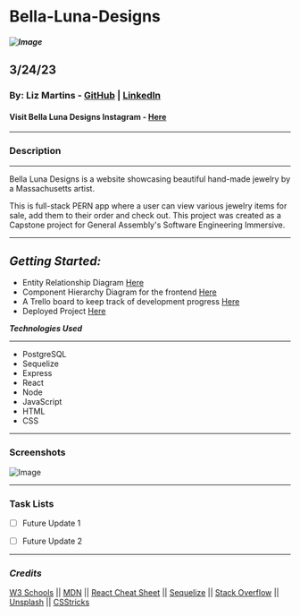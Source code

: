 # Bella-Luna-Designs


##### ![Image](https://i.etsystatic.com/isla/a1adf8/46331506/isla_500x500.46331506_bvruxjtn.jpg?version=0)

## 3/24/23

### By: Liz Martins - [GitHub](http://www.github.com/martinsliz) | [LinkedIn](https://www.linkedin.com/in/elizmartins)

#### Visit Bella Luna Designs Instagram - [Here](https://instagram.com/bella.luna.designs?igshid=YmMyMTA2M2Y=)

---

### Description
---
Bella Luna Designs is a website showcasing beautiful hand-made jewelry by a Massachusetts artist.

This is full-stack PERN app where a user can view various jewelry items for sale, add them to their order and check out.
This project was created as a Capstone project for General Assembly's Software Engineering Immersive.

---
## **_Getting Started:_**

- Entity Relationship Diagram [Here](https://lucid.app/lucidchart/ac02a06d-0e64-470f-9e0e-26d5610a722f/edit?viewport_loc=250%2C29%2C1306%2C743%2C0_0&invitationId=inv_eb732a7a-0077-4cd8-bd70-4929a1a93320)
- Component Hierarchy Diagram for the frontend [Here](https://drive.google.com/file/d/1MjArrzTXCdUemDyqmtezjmpSAper23Z3/view?usp=sharing)
- A Trello board to keep track of development progress [Here](https://trello.com/b/41Oh5ur4/bella-luna-designs)
- Deployed Project [Here](herokuapp.com/)

**_Technologies Used_**

---

- PostgreSQL
- Sequelize
- Express
- React
- Node
- JavaScript
- HTML
- CSS

---

### Screenshots

![Image]()

---

### Task Lists

- [ ] Future Update 1
- [ ] Future Update 2


---

### _Credits_

[W3 Schools](https://www.w3schools.com/css/) || [MDN](https://developer.mozilla.org/en-US/) || [React Cheat Sheet](https://upmostly.com/ultimate-reactjs-cheat-sheet/) || [Sequelize](https://sequelize.org/) || [Stack Overflow](https://stackoverflow.com/) || [Unsplash](https://unsplash.com/) || [CSStricks](https://www.csstricks.com)